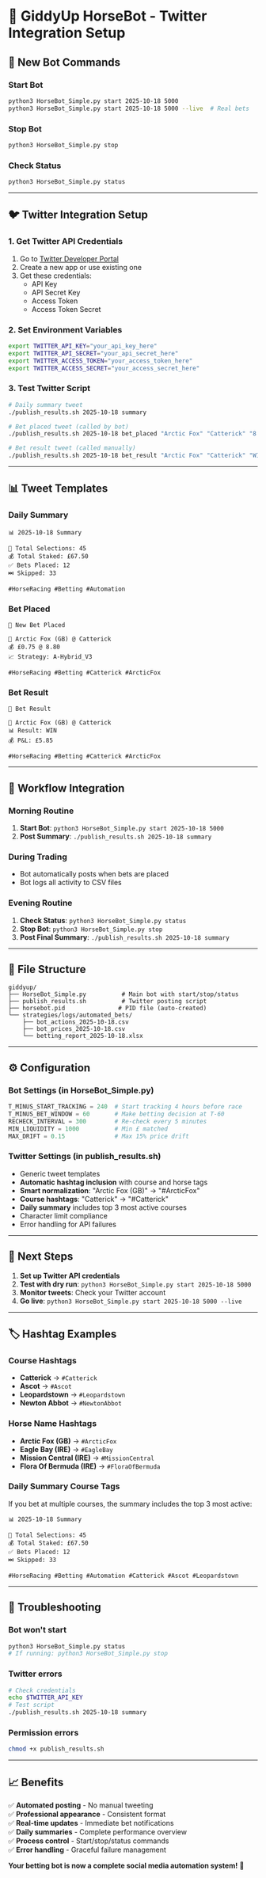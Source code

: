 # 🤖 GiddyUp HorseBot - Twitter Integration Setup

## 🚀 New Bot Commands

### Start Bot
```bash
python3 HorseBot_Simple.py start 2025-10-18 5000
python3 HorseBot_Simple.py start 2025-10-18 5000 --live  # Real bets
```

### Stop Bot
```bash
python3 HorseBot_Simple.py stop
```

### Check Status
```bash
python3 HorseBot_Simple.py status
```

---

## 🐦 Twitter Integration Setup

### 1. Get Twitter API Credentials

1. Go to [Twitter Developer Portal](https://developer.twitter.com/)
2. Create a new app or use existing one
3. Get these credentials:
   - API Key
   - API Secret Key
   - Access Token
   - Access Token Secret

### 2. Set Environment Variables

```bash
export TWITTER_API_KEY="your_api_key_here"
export TWITTER_API_SECRET="your_api_secret_here"
export TWITTER_ACCESS_TOKEN="your_access_token_here"
export TWITTER_ACCESS_SECRET="your_access_secret_here"
```

### 3. Test Twitter Script

```bash
# Daily summary tweet
./publish_results.sh 2025-10-18 summary

# Bet placed tweet (called by bot)
./publish_results.sh 2025-10-18 bet_placed "Arctic Fox" "Catterick" "8.80" "0.75" "A-Hybrid_V3"

# Bet result tweet (called manually)
./publish_results.sh 2025-10-18 bet_result "Arctic Fox" "Catterick" "WIN" "5.85"
```

---

## 📊 Tweet Templates

### Daily Summary
```
📊 2025-10-18 Summary

🎯 Total Selections: 45
💰 Total Staked: £67.50
✅ Bets Placed: 12
⏭️ Skipped: 33

#HorseRacing #Betting #Automation
```

### Bet Placed
```
🎯 New Bet Placed

🏇 Arctic Fox (GB) @ Catterick
💰 £0.75 @ 8.80
📈 Strategy: A-Hybrid_V3

#HorseRacing #Betting #Catterick #ArcticFox
```

### Bet Result
```
🎉 Bet Result

🏇 Arctic Fox (GB) @ Catterick
📊 Result: WIN
💰 P&L: £5.85

#HorseRacing #Betting #Catterick #ArcticFox
```

---

## 🔄 Workflow Integration

### Morning Routine
1. **Start Bot**: `python3 HorseBot_Simple.py start 2025-10-18 5000`
2. **Post Summary**: `./publish_results.sh 2025-10-18 summary`

### During Trading
- Bot automatically posts when bets are placed
- Bot logs all activity to CSV files

### Evening Routine
1. **Check Status**: `python3 HorseBot_Simple.py status`
2. **Stop Bot**: `python3 HorseBot_Simple.py stop`
3. **Post Final Summary**: `./publish_results.sh 2025-10-18 summary`

---

## 📁 File Structure

```
giddyup/
├── HorseBot_Simple.py          # Main bot with start/stop/status
├── publish_results.sh          # Twitter posting script
├── horsebot.pid               # PID file (auto-created)
└── strategies/logs/automated_bets/
    ├── bot_actions_2025-10-18.csv
    ├── bot_prices_2025-10-18.csv
    └── betting_report_2025-10-18.xlsx
```

---

## ⚙️ Configuration

### Bot Settings (in HorseBot_Simple.py)
```python
T_MINUS_START_TRACKING = 240  # Start tracking 4 hours before race
T_MINUS_BET_WINDOW = 60       # Make betting decision at T-60
RECHECK_INTERVAL = 300        # Re-check every 5 minutes
MIN_LIQUIDITY = 1000          # Min £ matched
MAX_DRIFT = 0.15              # Max 15% price drift
```

### Twitter Settings (in publish_results.sh)
- Generic tweet templates
- **Automatic hashtag inclusion** with course and horse tags
- **Smart normalization**: "Arctic Fox (GB)" → "#ArcticFox"
- **Course hashtags**: "Catterick" → "#Catterick"
- **Daily summary** includes top 3 most active courses
- Character limit compliance
- Error handling for API failures

---

## 🎯 Next Steps

1. **Set up Twitter API credentials**
2. **Test with dry run**: `python3 HorseBot_Simple.py start 2025-10-18 5000`
3. **Monitor tweets**: Check your Twitter account
4. **Go live**: `python3 HorseBot_Simple.py start 2025-10-18 5000 --live`

---

## 🏷️ Hashtag Examples

### Course Hashtags
- **Catterick** → `#Catterick`
- **Ascot** → `#Ascot`
- **Leopardstown** → `#Leopardstown`
- **Newton Abbot** → `#NewtonAbbot`

### Horse Name Hashtags
- **Arctic Fox (GB)** → `#ArcticFox`
- **Eagle Bay (IRE)** → `#EagleBay`
- **Mission Central (IRE)** → `#MissionCentral`
- **Flora Of Bermuda (IRE)** → `#FloraOfBermuda`

### Daily Summary Course Tags
If you bet at multiple courses, the summary includes the top 3 most active:
```
📊 2025-10-18 Summary

🎯 Total Selections: 45
💰 Total Staked: £67.50
✅ Bets Placed: 12
⏭️ Skipped: 33

#HorseRacing #Betting #Automation #Catterick #Ascot #Leopardstown
```

---

## 🔧 Troubleshooting

### Bot won't start
```bash
python3 HorseBot_Simple.py status
# If running: python3 HorseBot_Simple.py stop
```

### Twitter errors
```bash
# Check credentials
echo $TWITTER_API_KEY
# Test script
./publish_results.sh 2025-10-18 summary
```

### Permission errors
```bash
chmod +x publish_results.sh
```

---

## 📈 Benefits

✅ **Automated posting** - No manual tweeting  
✅ **Professional appearance** - Consistent format  
✅ **Real-time updates** - Immediate bet notifications  
✅ **Daily summaries** - Complete performance overview  
✅ **Process control** - Start/stop/status commands  
✅ **Error handling** - Graceful failure management  

**Your betting bot is now a complete social media automation system!** 🎉
